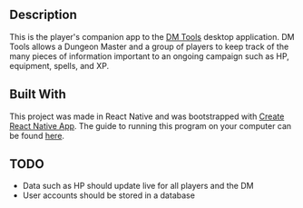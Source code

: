 ## Description
This is the player's companion app to the [DM Tools](https://github.com/fersot100/DM_Tools) desktop application. DM Tools allows a Dungeon Master and a group of players to keep track of the many pieces of information important to an ongoing campaign such as HP, equipment, spells, and XP. 

## Built With
This project was made in React Native and was bootstrapped with [Create React Native App](https://github.com/react-community/create-react-native-app). The guide to running this program on your computer can be found [here](https://github.com/react-community/create-react-native-app/blob/master/react-native-scripts/template/README.md).

## TODO
- Data such as HP should update live for all players and the DM
- User accounts should be stored in a database
